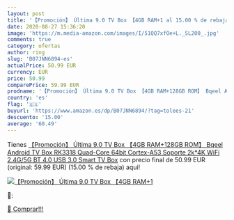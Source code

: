 ```yaml
---
layout: post
title: '【Promoción】 Última 9.0 TV Box 【4GB RAM+1 al 15.00 % de rebaja'
date: 2020-08-27 15:36:20
image: 'https://m.media-amazon.com/images/I/51QQ7xfOe+L._SL200_.jpg'
comments: true
category: ofertas
author: ring
slug: 'B07JNN6894-es'
actualPrice: 50.99 EUR
currency: EUR
price: 50.99
comparePrice: 59.99 EUR
prodname: '【Promoción】 Última 9.0 TV Box 【4GB RAM+128GB ROM】 Bqeel Android TV Box RK3318 Quad-Core 64bit Cortex-A53 Soporte 2k*4K  WiFi 2.4G/5G BT 4.0   USB 3.0 Smart TV Box'
country: 'es'
flag: '🇪🇸'
buyurl: 'https://www.amazon.es/dp/B07JNN6894/?tag=tolees-21'
descuento: '15.00'
average: '60.49'
---
```


Tienes [【Promoción】 Última 9.0 TV Box 【4GB RAM+128GB ROM】 Bqeel Android TV Box RK3318 Quad-Core 64bit Cortex-A53 Soporte 2k*4K  WiFi 2.4G/5G BT 4.0   USB 3.0 Smart TV Box](https://www.amazon.es/dp/B07JNN6894/?tag=tolees-21) con precio final de  50.99 EUR (original: 59.99 EUR) (15.00 %  de rebaja) aqui!

[![【Promoción】 Última 9.0 TV Box 【4GB RAM+1](https://m.media-amazon.com/images/I/51QQ7xfOe+L._SL200_.jpg)](https://www.amazon.es/dp/B07JNN6894/?tag=tolees-21)

🔎:


[🛒 Comprar!!!](https://www.amazon.es/dp/B07JNN6894/?tag=tolees-21)
